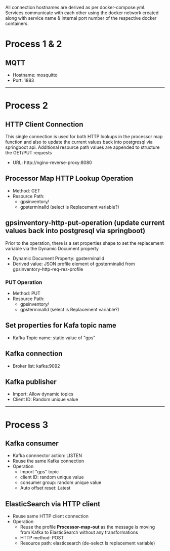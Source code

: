 All connection hostnames are derived as per docker-compose.yml. Services communicate with each other using the docker network created along with service name & internal port number of the respective docker containers.

# Process 1 & 2

## MQTT

* Hostname: mosquitto
* Port: 1883

____________________________________________________________________________________________________________________________________________________________


# Process 2

## HTTP Client Connection

This single connection is used for both HTTP lookups in the processor map function and also to update the current values back into postgresql via springboot api. Additional resource path values are appended to structure the GET/PUT requests

* URL: http://nginx-reverse-proxy:8080

## Processor Map HTTP Lookup Operation

* Method: GET
* Resource Path:
    * gpsinventory/
    * gpsterminalId (select is Replacement variable?)


## gpsinventory-http-put-operation (update current values back into postgresql via springboot)

Prior to the operation, there is a set properties shape to set the replacement variable via the Dynamic Document property
* Dynamic Document Property: gpsterminalId
* Derived value: JSON profile element of gpsterminalid from gpsinventory-http-req-res-profile

### PUT Operation

* Method: PUT
* Resource Path:
    * gpsinventory/
    * gpsterminalId (select is Replacement variable?)

## Set properties for Kafa topic name

* Kafka Topic name: static value of "gps"

## Kafka connection

* Broker list: kafka:9092

## Kafka publisher

* Import:  Allow dynamic topics
* Client ID: Random unique value

______________________________________________________________________________________________________________________________

# Process 3

## Kafka consumer

* Kafka connnector action: LISTEN
* Reuse the same Kafka connection
* Operation
    * Import "gps" topic
    * client ID: random unique value
    * consumer group: random unique value
    * Auto offset reset: Latest

## ElasticSearch via HTTP client

* Reuse same HTTP client connection
* Operation
    * Reuse the profile **Processor-map-out** as the message is moving from Kafka to ElasticSearch without any transformations
    * HTTP method: POST
    * Resource path: elasticsearch (de-select Is replacement variable)
